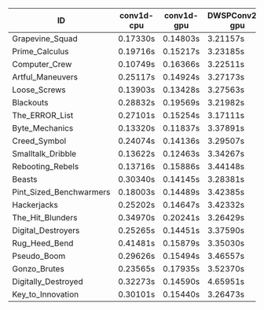 |ID|conv1d-cpu|conv1d-gpu|DWSPConv2D-gpu|gemm-gpu|avg|
|-|-|-|-|-|-|
|Grapevine_Squad|0.17330s|0.14803s|3.21157s|1.92842s|1.36533s|
|Prime_Calculus|0.19716s|0.15217s|3.23185s|1.88520s|1.36660s|
|Computer_Crew|0.10749s|0.16366s|3.22511s|1.99763s|1.37347s|
|Artful_Maneuvers|0.25117s|0.14924s|3.27173s|1.86547s|1.38440s|
|Loose_Screws|0.13903s|0.13428s|3.27563s|2.06050s|1.40236s|
|Blackouts|0.28832s|0.19569s|3.21982s|1.92393s|1.40694s|
|The_ERROR_List|0.27101s|0.15254s|3.17111s|2.04317s|1.40946s|
|Byte_Mechanics|0.13320s|0.11837s|3.37891s|2.05683s|1.42183s|
|Creed_Symbol|0.24074s|0.14136s|3.29507s|2.02112s|1.42457s|
|Smalltalk_Dribble|0.13622s|0.12463s|3.34267s|2.11014s|1.42842s|
|Rebooting_Rebels|0.13716s|0.15886s|3.44148s|2.02036s|1.43947s|
|Beasts|0.30340s|0.14145s|3.28381s|2.14007s|1.46718s|
|Pint_Sized_Benchwarmers|0.18003s|0.14489s|3.42385s|2.15815s|1.47673s|
|Hackerjacks|0.25202s|0.14647s|3.42332s|2.17331s|1.49878s|
|The_Hit_Blunders|0.34970s|0.20241s|3.26429s|2.18720s|1.50090s|
|Digital_Destroyers|0.25265s|0.14451s|3.37590s|2.23824s|1.50283s|
|Rug_Heed_Bend|0.41481s|0.15879s|3.35030s|2.11681s|1.51017s|
|Pseudo_Boom|0.29626s|0.15494s|3.46557s|2.15995s|1.51918s|
|Gonzo_Brutes|0.23565s|0.17935s|3.52370s|2.14254s|1.52031s|
|Digitally_Destroyed|0.32273s|0.14590s|4.65951s|2.82023s|1.98709s|
|Key_to_Innovation|0.30101s|0.15440s|3.26473s|infs|infs|
